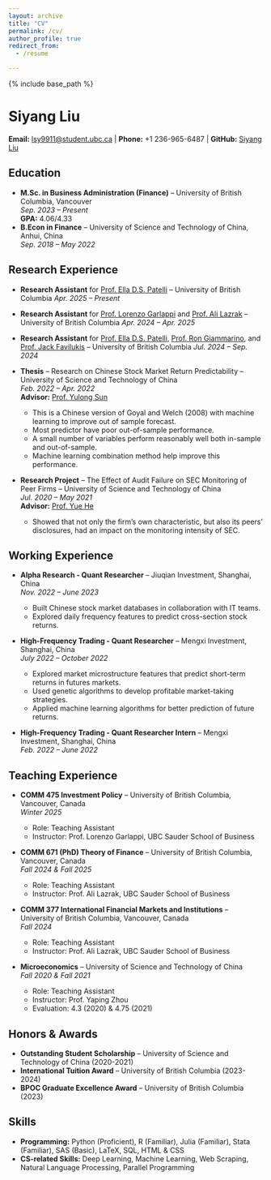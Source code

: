 ```yaml
---
layout: archive
title: "CV"
permalink: /cv/
author_profile: true
redirect_from:
  - /resume

---
```


{% include base_path %}

# Siyang Liu

**Email:** lsy9911@student.ubc.ca | **Phone:** +1 236-965-6487 | **GitHub:** [Siyang Liu](https://github.com/lsy617004926)

## Education

- **M.Sc. in Business Administration (Finance)** – University of British Columbia, Vancouver  
  *Sep. 2023 – Present*  
  **GPA:** 4.06/4.33
- **B.Econ in Finance** – University of Science and Technology of China, Anhui, China  
  *Sep. 2018 – May 2022*  

## Research Experience

* **Research Assistant** for [Prof. Ella D.S. Patelli](https://sites.google.com/view/ella-ds-patelli/accueil) – University of British Columbia
  *Apr. 2025 – Present*

* **Research Assistant** for [Prof. Lorenzo Garlappi](https://sites.google.com/site/lorenzogarlappi/) and [Prof. Ali Lazrak](https://sites.google.com/view/ali-lazrak) – University of British Columbia
  *Apr. 2024 – Apr. 2025*

* **Research Assistant** for [Prof. Ella D.S. Patelli](https://sites.google.com/view/ella-ds-patelli/accueil), [Prof. Ron Giammarino](https://org-www.sauder.ubc.ca/people/ron-giammarino), and [Prof. Jack Favilukis](https://sites.google.com/site/jackfavilukis/home) – University of British Columbia
  *Jul. 2024 – Sep. 2024*

- **Thesis** – Research on Chinese Stock Market Return Predictability – University of Science and Technology of China  
  *Feb. 2022 – Apr. 2022*  
  **Advisor:** [Prof. Yulong Sun](https://sites.google.com/view/yulongsun/)  
  - This is a Chinese version of Goyal and Welch (2008) with machine learning to improve out of sample forecast.
  -	Most predictor have poor out-of-sample performance. 
  -	A small number of variables perform reasonably well both in-sample and out-of-sample.
  -	Machine learning combination method help improve this performance.


- **Research Project** – The Effect of Audit Failure on SEC Monitoring of Peer Firms – University of Science and Technology of China  
  *Jul. 2020 – May 2021*  
  **Advisor:** [Prof. Yue He](https://bs.ustc.edu.cn/english/profile-548.html)  
  - Showed that not only the firm’s own characteristic, but also its peers’ disclosures, had an impact on the monitoring intensity of SEC. 

## Working Experience

- **Alpha Research - Quant Researcher** – Jiuqian Investment, Shanghai, China  
  *Nov. 2022 – June 2023*  
  - Built Chinese stock market databases in collaboration with IT teams.
  - Explored daily frequency features to predict cross-section stock returns.
 
- **High-Frequency Trading - Quant Researcher** – Mengxi Investment, Shanghai, China  
  *July 2022 – October 2022*  
  - Explored market microstructure features that predict short-term returns in futures markets.
  - Used genetic algorithms to develop profitable market-taking strategies.
  - Applied machine learning algorithms for better prediction of future returns.

- **High-Frequency Trading - Quant Researcher Intern** – Mengxi Investment, Shanghai, China  
  *Feb. 2022 – June 2022*

## Teaching Experience  

- **COMM 475 Investment Policy** – University of British Columbia, Vancouver, Canada  
  *Winter 2025*  
  - Role: Teaching Assistant  
  - Instructor: Prof. Lorenzo Garlappi, UBC Sauder School of Business  

- **COMM 671 (PhD) Theory of Finance** – University of British Columbia, Vancouver, Canada  
  *Fall 2024 & Fall 2025*  
  - Role: Teaching Assistant  
  - Instructor: Prof. Ali Lazrak, UBC Sauder School of Business  

- **COMM 377 International Financial Markets and Institutions** – University of British Columbia, Vancouver, Canada  
  *Fall 2024*  
  - Role: Teaching Assistant  
  - Instructor: Prof. Ali Lazrak, UBC Sauder School of Business  

- **Microeconomics** – University of Science and Technology of China  
  *Fall 2020 & Fall 2021*  
  - Role: Teaching Assistant  
  - Instructor: Prof. Yaping Zhou  
  - Evaluation: 4.3 (2020) & 4.75 (2021)
 
## Honors & Awards

- **Outstanding Student Scholarship** – University of Science and Technology of China (2020-2021)
- **International Tuition Award** – University of British Columbia (2023-2024)
- **BPOC Graduate Excellence Award** – University of British Columbia (2023)

## Skills

- **Programming:** Python (Proficient), R (Familiar), Julia (Familiar), Stata (Familiar), SAS (Basic), LaTeX, SQL, HTML & CSS
- **CS-related Skills:** Deep Learning, Machine Learning, Web Scraping, Natural Language Processing, Parallel Programming
